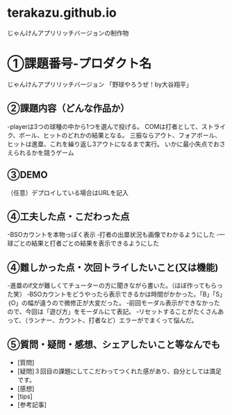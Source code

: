 # terakazu.github.io
じゃんけんアプリリッチバージョンの制作物

# ①課題番号-プロダクト名
じゃんけんアプリリッチバージョン 「野球やろうぜ！by大谷翔平」

## ②課題内容（どんな作品か）
-playerは3つの球種の中から1つを選んで投げる。
COMは打者として、ストライク、ボール、ヒットのどれかの結果となる。
三振ならアウト、フォアボール、ヒットは進塁、これを繰り返し3アウトになるまで実行。
いかに最小失点でおさえられるかを競うゲーム

## ③DEMO
（任意）デプロイしている場合はURLを記入

## ④工夫した点・こだわった点
-BSOカウントを本物っぽく表示
‐打者の出塁状況も画像でわかるようにした
‐一球ごとの結果と打者ごとの結果を表示できるようにした

## ④難しかった点・次回トライしたいこと(又は機能)
-進塁のif文が難しくてチューターの方に聞きながら書いた。（ほぼ作ってもらった笑）
‐BSOカウントをどうやったら表示できるかは時間がかかった。「B」「S」｛O」の幅が違うので微修正が大変だった。
‐前回モーダル表示ができなかったので、今回は「遊び方」をモーダルにて表記。
‐リセットすることがたくさんあって、（ランナー、カウント、打者など）エラーがでまくって悩んだ。

## ⑤質問・疑問・感想、シェアしたいこと等なんでも
- [質問]
- [疑問]３回目の課題にしてこだわってつくれた感があり、自分としては満足です。
- [感想]
- [tips]
- [参考記事]

